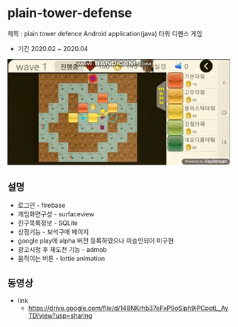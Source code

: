 # plain-tower-defense

제목 : plain tower defence
Android application(java)
타워 디펜스 게임
* 기간 2020.02 ~ 2020.04

![image-play](.\tower_defense_play.png)


## 설명
* 로그인 - firebase
* 게임화면구성 - surfaceview
* 친구목록정보 - SQLite
* 상점기능 - 보석구매 페이지
* google play에 alpha 버전 등록하였으나 미승인되어 미구현
* 광고시청 후 재도전 기능 - admob
* 움직이는 버튼 - lottie animation

## 동영상
* link
  * https://drive.google.com/file/d/148NKrhb37eFxP9oSiph9jPCpotL_AyTD/view?usp=sharing
